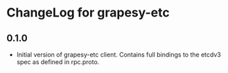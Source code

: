 # ChangeLog for grapesy-etc

## 0.1.0

* Initial version of grapesy-etc client. Contains full bindings to the etcdv3 spec as defined in
rpc.proto.
